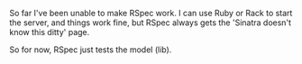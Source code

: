 So far I've been unable to make RSpec work. I can use Ruby or Rack to start the server, and things work fine, but RSpec always gets the 'Sinatra doesn't know this ditty' page.

So for now, RSpec just tests the model (lib).
